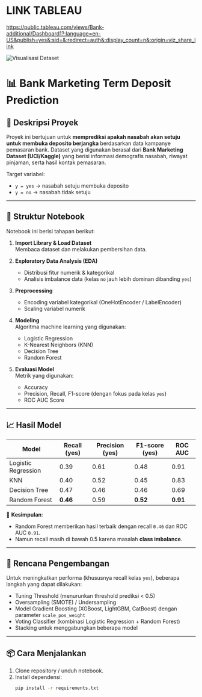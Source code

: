 # LINK TABLEAU
https://public.tableau.com/views/Bank-additional/Dashboard1?:language=en-US&publish=yes&:sid=&:redirect=auth&:display_count=n&:origin=viz_share_link

![Visualisasi Dataset](/image.jpg)


# 📊 Bank Marketing Term Deposit Prediction

## 📌 Deskripsi Proyek
Proyek ini bertujuan untuk **memprediksi apakah nasabah akan setuju untuk membuka deposito berjangka** berdasarkan data kampanye pemasaran bank. Dataset yang digunakan berasal dari **Bank Marketing Dataset (UCI/Kaggle)** yang berisi informasi demografis nasabah, riwayat pinjaman, serta hasil kontak pemasaran.

Target variabel:  
- `y = yes` → nasabah setuju membuka deposito  
- `y = no` → nasabah tidak setuju  

---

## 📂 Struktur Notebook
Notebook ini berisi tahapan berikut:
1. **Import Library & Load Dataset**  
   Membaca dataset dan melakukan pembersihan data.  

2. **Exploratory Data Analysis (EDA)**  
   - Distribusi fitur numerik & kategorikal  
   - Analisis imbalance data (kelas `no` jauh lebih dominan dibanding `yes`)  

3. **Preprocessing**  
   - Encoding variabel kategorikal (OneHotEncoder / LabelEncoder)  
   - Scaling variabel numerik  

4. **Modeling**  
   Algoritma machine learning yang digunakan:
   - Logistic Regression  
   - K-Nearest Neighbors (KNN)  
   - Decision Tree  
   - Random Forest  

5. **Evaluasi Model**  
   Metrik yang digunakan:  
   - Accuracy  
   - Precision, Recall, F1-score (dengan fokus pada kelas `yes`)  
   - ROC AUC Score  

---

## 📈 Hasil Model
| Model               | Recall (yes) | Precision (yes) | F1-score (yes) | ROC AUC |
|---------------------|--------------|-----------------|----------------|---------|
| Logistic Regression | 0.39         | 0.61            | 0.48           | 0.91    |
| KNN                 | 0.40         | 0.52            | 0.45           | 0.83    |
| Decision Tree       | 0.47         | 0.46            | 0.46           | 0.69    |
| Random Forest       | **0.46**     | 0.59            | **0.52**       | **0.91** |

📌 **Kesimpulan**:  
- Random Forest memberikan hasil terbaik dengan recall `0.46` dan ROC AUC `0.91`.  
- Namun recall masih di bawah 0.5 karena masalah **class imbalance**.  

---

## 🚀 Rencana Pengembangan
Untuk meningkatkan performa (khususnya recall kelas `yes`), beberapa langkah yang dapat dilakukan:
- Tuning Threshold (menurunkan threshold prediksi < 0.5)  
- Oversampling (SMOTE) / Undersampling  
- Model Gradient Boosting (XGBoost, LightGBM, CatBoost) dengan parameter `scale_pos_weight`  
- Voting Classifier (kombinasi Logistic Regression + Random Forest)  
- Stacking untuk menggabungkan beberapa model  

---

## 📦 Cara Menjalankan
1. Clone repository / unduh notebook.  
2. Install dependensi:  
   ```bash
   pip install -r requirements.txt
